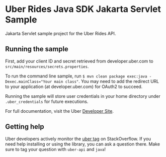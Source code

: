 # Uber Rides Java SDK Jakarta Servlet Sample

Jakarta Servlet sample project for the Uber Rides API.

## Running the sample

First, add your client ID and secret retrieved from developer.uber.com to `src/main/resources/secrets.properties`.

To run the command line sample, run `$ mvn clean package exec:java -Dexec.mainClass="Your main class"`. You
may need to add the redirect URL to your application (at developer.uber.com) for OAuth2 to succeed.

Running the sample will store user credentials in your home directory under `.uber_credentials` for future executions.

For full documentation, visit the Uber [Developer Site](https://developer.uber.com).

## Getting help

Uber developers actively monitor the [uber tag](http://stackoverflow.com/questions/tagged/uber-api) on StackOverflow.
If you need help installing or using the library, you can ask a question there.  Make sure to tag your question
with `uber-api` and `java`!